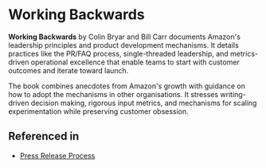 # Working Backwards

**Working Backwards** by Colin Bryar and Bill Carr documents Amazon's leadership principles and product development mechanisms. It details practices like the PR/FAQ process, single-threaded leadership, and metrics-driven operational excellence that enable teams to start with customer outcomes and iterate toward launch.

The book combines anecdotes from Amazon's growth with guidance on how to adopt the mechanisms in other organisations. It stresses writing-driven decision making, rigorous input metrics, and mechanisms for scaling experimentation while preserving customer obsession.

## Referenced in

- [Press Release Process](/strategies/attacking/press-release-process)
